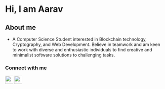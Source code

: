 # Hi, I am Aarav
## About me
- A Computer Science Student interested in Blockchain technology, Cryptography, and Web Development. Believe in teamwork and am keen to work with diverse and enthusiastic individuals to find creative and minimalist software solutions to challenging tasks.
### Connect with me
<a href="https://twitter.com/aaravjn">
  <img align="left" width="26px" src="https://cdn4.iconfinder.com/data/icons/social-media-icons-the-circle-set/48/twitter_circle-512.png" />
</a>
<a href="https://www.linkedin.com/in/aarav-jain-7b8a3a21b">
  <img align="left" width="26px" src="https://encrypted-tbn0.gstatic.com/images?q=tbn:ANd9GcQ08h6ZlERBOWSdgsv5WNDhsKe0Vf15kdWdVA&usqp=CAU" />
</a>
